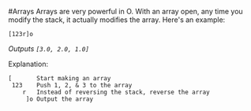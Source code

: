 #Arrays
Arrays are very powerful in O. With an array open, any time you modify the stack, it actually modifies the array. Here's an example:
```
[123r]o
```
*Outputs `[3.0, 2.0, 1.0]`*

Explanation:
```
[       Start making an array
 123    Push 1, 2, & 3 to the array
    r   Instead of reversing the stack, reverse the array
     ]o Output the array
```
